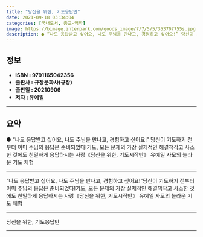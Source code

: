 ```yaml
---
title: "당신을 위한, 기도응답반"
date: 2021-09-18 03:34:04
categories: [국내도서, 종교-역학]
image: https://bimage.interpark.com/goods_image/7/7/5/5/353707755s.jpg
description: ● “나도 응답받고 싶어요, 나도 주님을 만나고, 경험하고 싶어요!” 당신이 기도하기 전부터 이미 주님의 응답은 준비되었다!기도, 모든 문제의 가장 실제적인 해결책작고 사소한 것에도 친밀하게 응답하시는 사랑《당신을 위한, 기도시작반》 유예일 사모의 놀라운 기도 체험
---
```


## **정보**

- **ISBN : 9791165042356**
- **출판사 : 규장문화사(규장)**
- **출판일 : 20210906**
- **저자 : 유예일**

------



## **요약**

●  “나도 응답받고 싶어요, 나도 주님을 만나고, 경험하고 싶어요!” 당신이 기도하기 전부터 이미 주님의 응답은 준비되었다!기도, 모든 문제의 가장 실제적인 해결책작고 사소한 것에도 친밀하게 응답하시는 사랑《당신을 위한, 기도시작반》 유예일 사모의 놀라운 기도 체험

------

“나도 응답받고 싶어요, 나도 주님을 만나고, 경험하고 싶어요!”당신이 기도하기 전부터 이미 주님의 응답은 준비되었다!기도, 모든 문제의 가장 실제적인 해결책작고 사소한 것에도 친밀하게 응답하시는 사랑《당신을 위한, 기도시작반》 유예일 사모의 놀라운 기도 체험

------


당신을 위한, 기도응답반 

------


